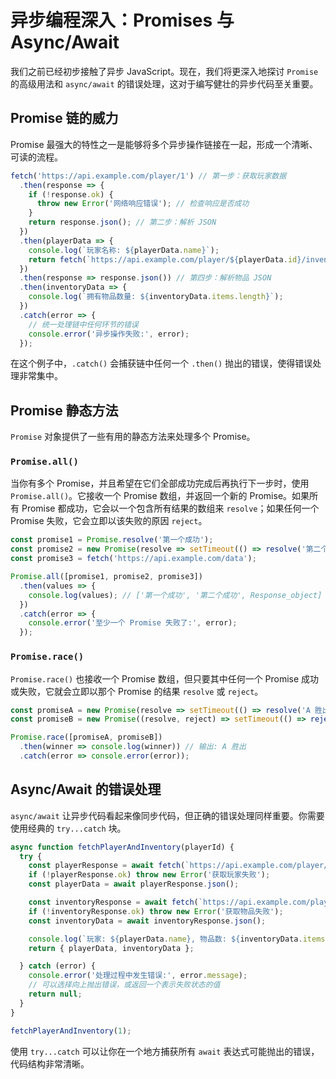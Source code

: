 # 异步编程深入：Promises 与 Async/Await

我们之前已经初步接触了异步 JavaScript。现在，我们将更深入地探讨 `Promise` 的高级用法和 `async/await` 的错误处理，这对于编写健壮的异步代码至关重要。

## Promise 链的威力

Promise 最强大的特性之一是能够将多个异步操作链接在一起，形成一个清晰、可读的流程。

```javascript
fetch('https://api.example.com/player/1') // 第一步：获取玩家数据
  .then(response => {
    if (!response.ok) {
      throw new Error('网络响应错误'); // 检查响应是否成功
    }
    return response.json(); // 第二步：解析 JSON
  })
  .then(playerData => {
    console.log(`玩家名称: ${playerData.name}`);
    return fetch(`https://api.example.com/player/${playerData.id}/inventory`); // 第三步：获取玩家物品
  })
  .then(response => response.json()) // 第四步：解析物品 JSON
  .then(inventoryData => {
    console.log(`拥有物品数量: ${inventoryData.items.length}`);
  })
  .catch(error => {
    // 统一处理链中任何环节的错误
    console.error('异步操作失败:', error);
  });
```

在这个例子中，`.catch()` 会捕获链中任何一个 `.then()` 抛出的错误，使得错误处理非常集中。

## Promise 静态方法

`Promise` 对象提供了一些有用的静态方法来处理多个 Promise。

### `Promise.all()`

当你有多个 Promise，并且希望在它们全部成功完成后再执行下一步时，使用 `Promise.all()`。它接收一个 Promise 数组，并返回一个新的 Promise。如果所有 Promise 都成功，它会以一个包含所有结果的数组来 `resolve`；如果任何一个 Promise 失败，它会立即以该失败的原因 `reject`。

```javascript
const promise1 = Promise.resolve('第一个成功');
const promise2 = new Promise(resolve => setTimeout(() => resolve('第二个成功'), 100));
const promise3 = fetch('https://api.example.com/data');

Promise.all([promise1, promise2, promise3])
  .then(values => {
    console.log(values); // ['第一个成功', '第二个成功', Response_object]
  })
  .catch(error => {
    console.error('至少一个 Promise 失败了:', error);
  });
```

### `Promise.race()`

`Promise.race()` 也接收一个 Promise 数组，但只要其中任何一个 Promise 成功或失败，它就会立即以那个 Promise 的结果 `resolve` 或 `reject`。

```javascript
const promiseA = new Promise(resolve => setTimeout(() => resolve('A 胜出'), 100));
const promiseB = new Promise((resolve, reject) => setTimeout(() => reject('B 失败'), 200));

Promise.race([promiseA, promiseB])
  .then(winner => console.log(winner)) // 输出: A 胜出
  .catch(error => console.error(error));
```

## Async/Await 的错误处理

`async/await` 让异步代码看起来像同步代码，但正确的错误处理同样重要。你需要使用经典的 `try...catch` 块。

```javascript
async function fetchPlayerAndInventory(playerId) {
  try {
    const playerResponse = await fetch(`https://api.example.com/player/${playerId}`);
    if (!playerResponse.ok) throw new Error('获取玩家失败');
    const playerData = await playerResponse.json();

    const inventoryResponse = await fetch(`https://api.example.com/player/${playerId}/inventory`);
    if (!inventoryResponse.ok) throw new Error('获取物品失败');
    const inventoryData = await inventoryResponse.json();

    console.log(`玩家: ${playerData.name}, 物品数: ${inventoryData.items.length}`);
    return { playerData, inventoryData };

  } catch (error) {
    console.error('处理过程中发生错误:', error.message);
    // 可以选择向上抛出错误，或返回一个表示失败状态的值
    return null;
  }
}

fetchPlayerAndInventory(1);
```

使用 `try...catch` 可以让你在一个地方捕获所有 `await` 表达式可能抛出的错误，代码结构非常清晰。
